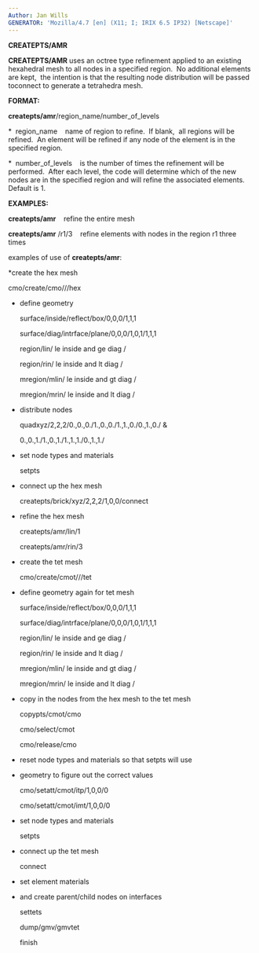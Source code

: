 ```yaml
---
Author: Jan Wills
GENERATOR: 'Mozilla/4.7 [en] (X11; I; IRIX 6.5 IP32) [Netscape]'
---
```


**CREATEPTS/AMR**

 **CREATEPTS/AMR** uses an octree type refinement applied to an
 existing hexahedral mesh to all nodes in a specified region.  No
 additional elements are kept,  the intention is that the resulting
 node distribution will be passed toconnect to generate a tetrahedra
 mesh.

 **FORMAT:**

  **createpts/amr**/region\_name/number\_of\_levels

  
*  region\_name    name of region to refine.  If blank,  all
  regions will be refined.  An element will be refined if any node of
  the element is in the specified region.

  
*  number\_of\_levels    is the number of times the refinement will
  be performed.  After each level, the code will determine which of
  the new nodes are in the specified region and will refine the
  associated elements.  Default is 1.

 **EXAMPLES:**

  **createpts/amr**    refine the entire mesh

  **createpts/amr** /r1/3    refine elements with nodes in the region
  r1 three times
 
  examples of use of **createpts/amr**:
 
  
*create the hex mesh

  cmo/create/cmo///hex

  
* define geometry

  surface/inside/reflect/box/0,0,0/1,1,1

  surface/diag/intrface/plane/0,0,0/1,0,1/1,1,1

  region/lin/ le inside and ge diag /

  region/rin/ le inside and lt diag /

  mregion/mlin/ le inside and gt diag /

  mregion/mrin/ le inside and lt diag /

  
* distribute nodes

  quadxyz/2,2,2/0.,0.,0./1.,0.,0./1.,1.,0./0.,1.,0./ &

  0.,0.,1./1.,0.,1./1.,1.,1./0.,1.,1./

  
* set node types and materials

  setpts

  
* connect up the hex mesh

  createpts/brick/xyz/2,2,2/1,0,0/connect

  
* refine the hex mesh

  createpts/amr/lin/1

  createpts/amr/rin/3

  
* create the tet mesh

  cmo/create/cmot///tet

  
* define geometry again for tet mesh

  surface/inside/reflect/box/0,0,0/1,1,1

  surface/diag/intrface/plane/0,0,0/1,0,1/1,1,1

  region/lin/ le inside and ge diag /

  region/rin/ le inside and lt diag /

  mregion/mlin/ le inside and gt diag /

  mregion/mrin/ le inside and lt diag /

  
* copy in the nodes from the hex mesh to the tet mesh

  copypts/cmot/cmo

  cmo/select/cmot

  cmo/release/cmo

  
* reset node types and materials so that setpts will use

  
* geometry to figure out the correct values

  cmo/setatt/cmot/itp/1,0,0/0

  cmo/setatt/cmot/imt/1,0,0/0

  
* set node types and materials

  setpts

  
* connect up the tet mesh

  connect

  
* set element materials

  
* and create parent/child nodes on interfaces

  settets

  dump/gmv/gmvtet

  finish

   

 
